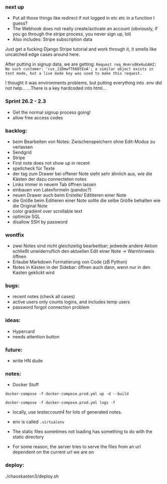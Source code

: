### next up

* Put all those things like redirect if not logged in etc etc in a function I guess?
* The Webhook does not really create/activate an account (obviously, if you go through the stripe process, you never sign up, lol)
* Also includes: Stripe subscription data

Just get a fucking Django Stripe tutorial and work through it, it smells like uncatched edge cases around here.

After putting in signup data, we are getting:
`Request req_Hnmrx8Ke6uGAHZ: No such customer: 'cus_J1DmwfT668tExA'; a similar object exists in test mode, but a live mode key was used to make this request.`

I thought it was environments problems, but putting everything into .env did not help...
...There is a key hardcoded into html...

### Sprint 26.2 - 2.3

* Get the normal signup process going!
* allow free access codes

### backlog:

* beim Bearbeiten von Notes: Zwischenspeichern ohne Edit-Modus zu verlassen
* Sendgrid
* Stripe
* First note does not show up in recent
* spellcheck für Texte
* der tag zum Drawer bei offener Note sieht sehr ähnlich aus, wie die Kästen der dazu connecteten notes
* Links immer in neuem Tab öffnen lassen
* einbauen von Latexformeln (pandoc?)
* neuen Drawer auch beim Erstelle/ Edititeren einer Note
* die Größe beim Editieren einer Note sollte die selbe Größe behalten wie die Original Note
* color gradient over scrollable text
* optimize SQL
* disallow SSH by password

### wontfix

* zwei Notes sind nicht gleichzeitig bearbeitbar; jedwede andere Aktion schließt unwiderruflich den aktuellen Edit einer Note -> Warnhinweis öffnen
* Erlaube Markdown Formatierung von Code (zB Python)
* Notes in Kästen in der Sidebar: öffnen auch dann, wenn nur in den Kasten geklickt wird


### bugs:

* recent notes (check all cases)
* active users only counts logins, and includes temp users
* password forgot connection problem

### ideas:

* Hypercard
* needs attention button

### future:

* write HN dude

### notes:

* Docker Stuff

`docker-compose -f docker-compose.prod.yml up -d --build`

`docker-compose -f docker-compose.prod.yml logs -f`

* locally, use *testaccount4* for lots of generated notes.
* env is called `.virtualenv`

* The static files sometimes not loading has something to do with the static directory
* For some reason, the server tries to serve the files from an url dependent on the current url we are on

### deploy:

./chaoskasten3/deploy.sh
